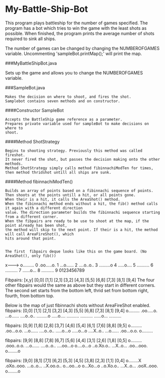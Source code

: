 # My-Battle-Ship-Bot


This program plays battleship for the number of games specified.
The program has a bot which tries to win the game with the least shots as possible.
When finished, the program prints the average number of shots required to sink all ships.

The number of games can be changed by changing the NUMBEROFGAMES variable. 
Uncommenting 'sampleBot.printMap();' will print the map. 




###MyBattleShipBot.java

Sets up the game and allows you to change the NUMBEROFGAMES variable. 
	


	
###SampleBot.java

	Makes the decision on where to shoot, and fires the shot.  
	Samplebot contains seven methods and on constructor. 




####Constructor SampleBot 	

	Accepts the BattleShip game reference as a parameter.
	Prepares private variable used for sampleBot to make decisions on where to
	shoot. 


	
	
####Method ShotStrategy

	Begins to shooting strategy. Previously this method was called fireshot. 
	It never fired the shot, but passes the decision making onto the other methods. 
	Method ShotStrategy simply calls method fibinnachiModTen for times, 
	then method thridshot untill all ships are sunk. 
	
	


####Method fibinnachiModTen()

	Builds an array of points based on a fibinnachi sequence of points. 
	Then shoots at the points untill a hit, or all points gone.
	When their is a hit, it calls the AreaShot() method. 
	When the fibinnachi method ends without a hit, the fib() method calls it again with a different direction
	value. The direction parameter builds the fibinnachi sequence starting from a different corner.
    When the fibpairs are ready to be use to shoot at the map, if the point already has been shot, 
    the method will skip to the next point. If their is a hit, the method will call AreaFireShot(), which 
    hits around that point. 

  
	The first  fibpairs deque looks like this on the game board. (No AreaShot(), only fib()) 
  
   x--->
   o.........   0
   .oo.....o.   1
   ...o......   2
   ....o..o..   3 
   .........o   4
   .....o....   5
   ..........   6
   ..........   7
   ......o...   8
   ..........   9
   0123456789

  Fibpairs: [x,y]  [0,0]  [1,1]  [2,1]  [3,2]  [4,3]  [5,5]  [6,8]  [7,3]  [8,1]  [9,4]
  The four other fibpairs would the same as above but they start in different corners. 
  The second set starts from the bottom left, thrid set from bottom right, fourth, from bottom top. 
 
  Below is the map of just fibinnachi shots without AreaFireShot enabled. 
  fibpairs:  [0,0]  [1,1]  [2,1]  [3,2]  [4,3]  [5,5]  [6,8]  [7,3]  [8,1]  [9,4] 
   o.........
   .oo.....o.
   ...o......
   ....o..o..
   .........o
   .....o....
   ..........
   ..........
   ......o...
   ..........

   fibpairs:  [0,9]  [1,8]  [2,8]  [3,7]  [4,6]  [5,4]  [6,1]  [7,6]  [8,8]  [9,5] 
   o.........
   .oo...o.o.
   ...o......
   ....o..o..
   .....o...o
   .....o...o
   ....X..o..
   ...o......
   .oo...o.o.
   o.........

   fibpairs:  [9,9]  [8,8]  [7,8]  [6,7]  [5,6]  [4,4]  [3,1]  [2,6]  [1,8]  [0,5] 
   o.........
   .ooo..o.o.
   ...o......
   ....o..o..
   ....oo...o
   o....o...o
   ..o.Xo.o..
   ...X..o...
   .oo...ooo.
   o........o

   fibpairs:  [9,0]  [8,1]  [7,1]  [6,2]  [5,3]  [4,5]  [3,8]  [2,3]  [1,1]  [0,4] 
   o........X
   .oXo..ooo.
   ...o..o...
   ..X.oo.o..
   o...oo...o
   o...Xo...o
   ..o.Xo.o..
   ...X..o...
   .ooX..ooo.
   o........o
   
            

   
      
        
         
